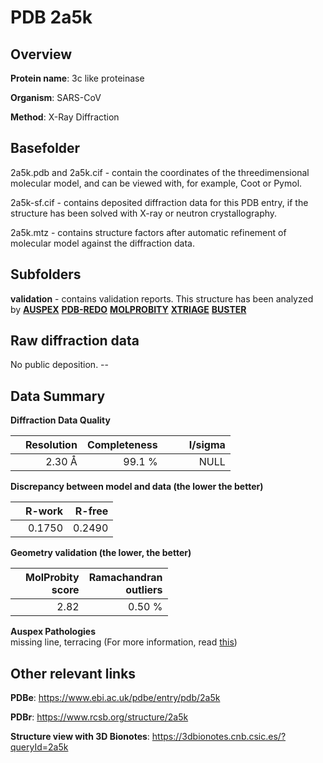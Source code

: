 # PDB 2a5k

## Overview

**Protein name**: 3c like proteinase

**Organism**: SARS-CoV

**Method**: X-Ray Diffraction

## Basefolder

2a5k.pdb and 2a5k.cif - contain the coordinates of the threedimensional molecular model, and can be viewed with, for example, Coot or Pymol.

2a5k-sf.cif - contains deposited diffraction data for this PDB entry, if the structure has been solved with X-ray or neutron crystallography.

2a5k.mtz - contains structure factors after automatic refinement of molecular model against the diffraction data.

## Subfolders





**validation** - contains validation reports. This structure has been analyzed by [**AUSPEX**](https://github.com/thorn-lab/coronavirus_structural_task_force/tree/master/pdb/3c_like_proteinase/SARS-CoV/2a5k/validation/auspex) [**PDB-REDO**](https://github.com/thorn-lab/coronavirus_structural_task_force/tree/master/pdb/3c_like_proteinase/SARS-CoV/2a5k/validation/pdb-redo) [**MOLPROBITY**](https://github.com/thorn-lab/coronavirus_structural_task_force/tree/master/pdb/3c_like_proteinase/SARS-CoV/2a5k/validation/molprobity) [**XTRIAGE**](https://github.com/thorn-lab/coronavirus_structural_task_force/blob/master/pdb/3c_like_proteinase/SARS-CoV/2a5k/validation/Xtriage_output.log) [**BUSTER**](https://www.globalphasing.com/buster/wiki/index.cgi?Covid19Pdb2A5K)

## Raw diffraction data

No public deposition. --<br> 

## Data Summary
**Diffraction Data Quality**

|   | Resolution | Completeness| I/sigma |
|---|-------------:|----------------:|--------------:|
|   |2.30 Å|99.1  %|<img width=50/>NULL |

**Discrepancy between model and data (the lower the better)**

|   | **R-work**| **R-free**   
|---|-------------:|----------------:|           
||  0.1750|  0.2490|

**Geometry validation (the lower, the better)**

|   |**MolProbity<br>score**| **Ramachandran<br>outliers** 
|---|-------------:|----------------:|
||  2.82|  0.50 %|

**Auspex Pathologies**<br> missing line, terracing (For more information, read [this](https://github.com/thorn-lab/coronavirus_structural_task_force/blob/master/pdb/3c_like_proteinase/SARS-CoV/2a5k/validation/auspex/2a5k_auspex_comments.txt))

 



## Other relevant links 
**PDBe**:  https://www.ebi.ac.uk/pdbe/entry/pdb/2a5k
 
**PDBr**: https://www.rcsb.org/structure/2a5k 

**Structure view with 3D Bionotes**: https://3dbionotes.cnb.csic.es/?queryId=2a5k


